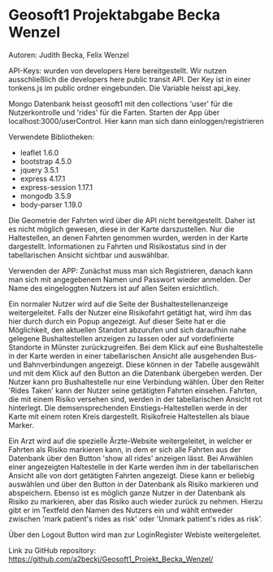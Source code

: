 # Geosoft1 Projektabgabe Becka Wenzel

Autoren: Judith Becka, Felix Wenzel

API-Keys: wurden von developers Here bereitgestellt. Wir nutzen ausschließlich die developers here public transit API.
Der Key ist in einer tonkens.js im public ordner eingebunden. Die Variable heisst api_key.


Mongo Datenbank heisst geosoft1 mit den collections 'user' für die Nutzerkontrolle und 'rides' für die Farten.
Starten der App über localhost:3000/userControl. Hier kann man sich dann einloggen/registrieren

Verwendete Bibliotheken:
- leaflet 1.6.0
- bootstrap 4.5.0
- jquery 3.5.1
- express 4.17.1
- express-session 1.17.1
- mongodb 3.5.9
- body-parser 1.19.0

Die Geometrie der Fahrten wird über die API nicht bereitgestellt. Daher ist es nicht möglich gewesen, diese in der Karte darszustellen.
Nur die Haltestellen, an denen Fahrten genommen wurden, werden in der Karte dargestellt.
Informationen zu Fahrten und Risikostatus sind in der tabellarischen Ansicht sichtbar und auswählbar.

Verwenden der APP:
Zunächst muss man sich Registrieren, danach kann man sich mit angegebenem Namen und Passwort wieder anmelden. Der Name des eingeloggten Nutzers ist auf allen Seiten ersichtlich.

Ein normaler Nutzer wird auf die Seite der Bushaltestellenanzeige weitergeleitet. Falls der Nutzer eine Risikofahrt getätigt hat, wird ihm das hier durch durch ein Popup angezeigt. Auf dieser Seite hat er die Möglichkeit, den aktuellen Standort abzurufen und sich daraufhin nahe gelegene Bushaltestellen anzeigen zu lassen oder auf vordefinierte Standorte in Münster zurückzugreifen. 
Bei dem Klick auf eine Bushaltestelle in der Karte werden in einer tabellarischen Ansicht alle ausgehenden Bus- und Bahnverbindungen angezeigt. Diese können in der Tabelle ausgewählt und mit dem Klick auf den Button an die Datenbank übergeben werden. Der Nutzer kann pro Bushaltestelle nur eine Verbindung wählen. 
Über den Reiter 'Rides Taken' kann der Nutzer seine getätigten Fahrten einsehen. Fahrten, die mit einem Risiko versehen sind, werden in der tabellarischen Ansicht rot hinterlegt. Die demsensprechenden Einstiegs-Haltestellen werde in der Karte mit einem roten Kreis dargestellt. Risikofreie Haltestellen als blaue Marker.

Ein Arzt wird auf die spezielle Ärzte-Website weitergeleitet, in welcher er Fahrten als Risiko markieren kann, in dem er sich alle Fahrten aus der Datenbank über den Button 'show all rides' anzeigen lässt. Bei Anwählen einer angezeigten Haltestelle in der Karte werden ihm in der tabellarischen Ansicht alle von dort getätigten Fahrten angezeigt. Diese kann er beliebig auswählen und über den Button in der Datenbank als Risiko markieren und abspeichern. Ebenso ist es möglich ganze Nutzer in der Datenbank als Risiko zu markieren, aber das Risiko auch wieder zurück zu nehmen. Hierzu gibt er im Textfeld den Namen des Nutzers ein und wählt entweder zwischen 'mark patient's rides as risk' oder 'Unmark patient's rides as risk'.

Über den Logout Button wird man zur LoginRegister Webiste weitergeleitet.


Link zu GitHub repository: https://github.com/a2beckj/Geosoft1_Projekt_Becka_Wenzel/